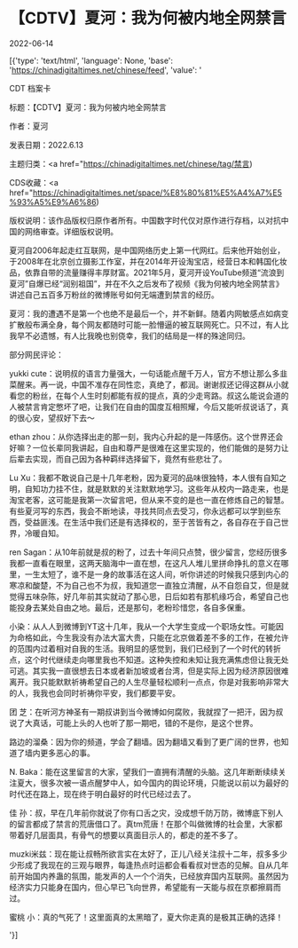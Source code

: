 # 【CDTV】夏河：我为何被内地全网禁言

2022-06-14

[{'type': 'text/html', 'language': None, 'base': 'https://chinadigitaltimes.net/chinese/feed', 'value': '

CDT 档案卡

标题：【CDTV】夏河：我为何被内地全网禁言

作者：夏河

发表日期：2022.6.13

主题归类：<a href="https://chinadigitaltimes.net/chinese/tag/禁言)

CDS收藏：<a href="https://chinadigitaltimes.net/space/%E8%80%81%E5%A4%A7%E5%93%A5%E9%A6%86)

版权说明：该作品版权归原作者所有。中国数字时代仅对原作进行存档，以对抗中国的网络审查。详细版权说明。





夏河自2006年起走红互联网，是中国网络历史上第一代网红。后来他开始创业，于2008年在北京创立摄影工作室，并在2014年开设淘宝店，经营日本和韩国化妆品，依靠自带的流量赚得丰厚财富。2021年5月，夏河开设YouTube频道“流浪到夏河”自爆已经“润别祖国”，并在不久之后发布了视频《我为何被内地全网禁言》讲述自己五百多万粉丝的微博账号如何无端遭到禁言的经历。



夏河：我的遭遇不是第一个也绝不是最后一个，并不新鲜。随着内网敏感点如病变扩散般布满全身，每个网友都随时可能一脸懵逼的被互联网死亡。只不过，有人比我早不必遗憾，有人比我晚也别侥幸，我们的结局是一样的殊途同归。

部分网民评论：



yukki cute：说明叔的语言力量强大，一句话能点醒千万人，官方不想让那么多韭菜醒来。再一说，中国不准存在同性恋，真绝了，都润。谢谢叔还记得这群从小就看您的粉丝，在每个人生时刻都能有叔的提点，真的少走弯路。叔这么能说会道的人被禁言肯定憋坏了吧，让我们在自由的国度互相照耀，今后又能听叔说话了，真的很心安，望叔好下去～

ethan zhou：从你选择出走的那一刻，我内心升起的是一阵感伤。这个世界还会好嘛？一位长辈同我讲起，自由和尊严是很难在这里实现的，他们能做的是努力让后辈去实现，而自己因为各种羁绊选择留下，竟然有些悲壮了。

Lu Xu：我都不敢说自己是十几年老粉，因为夏河的品味很独特，本人很有自知之明，自知功力挂不住，就是默默的关注默默地学习。这些年从校内一路走来，也是淘宝老客，这可能是我第一次留言吧，但从来不变的是也一直在修炼自己的智慧。有些夏河写的东西，我会不断地读，寻找共同点去受习，你永远都可以学到些东西，受益匪浅。在生活中我们还是有选择权的，至于苦皆有之，各自存在于自己世界，冷暖自知。

ren Sagan：从10年前就是叔的粉了，过去十年间只点赞，很少留言，您经历很多我都一直看在眼里，这两天脑海中一直在想，在这凡人堆儿里拼命挣扎的意义在哪里，一生太短了，谁不是一身的故事活在这人间，听你讲述的时候我只感到内心的寒凉和酸楚，不为自己也不为叔，我知道您一直独立清醒，从不自怨自艾，但是就觉得五味杂陈，好几年前其实就动了那心思，日后如若有那机缘巧合，希望自己也能投身去某处自由之地。最后，还是那句，老粉珍惜您，各自多保重。

小染：从人人到微博到YT这十几年，我从一个大学生变成一个职场女性。可能因为命格如此，今生我没有办法大富大贵，只能在北京做着差不多的工作，在被允许的范围内过着相对自我的生活。我明显的感觉到，我们已经到了一个时代的转折点，这个时代继续走向哪里我也不知道。这种失控和未知让我充满焦虑但让我无处可逃。其实我一直很想去日本或者新加坡或者台湾，但是实际上因为经济原因很难离开。我只能默默祈祷希望自己的人生尽量轻松顺利一点点，你是对我影响非常大的人，我我也会同时祈祷你平安，我们都要平安。

团 芝：在听河方神圣有一期叔讲到当今微博如何腐败，我就捏了一把汗，因为叔说了大真话，可能上头的人也听了那一期吧，错的不是你，是这个世界。

路边的溜桑：因为你的频道，学会了翻墙。因为翻墙又看到了更广阔的世界，也知道了墙内更多恶心的事。

N. Baka：能在这里留言的大家，望我们一直拥有清醒的头脑。这几年断断续续关注夏大，很多次被一语点醒梦中人，如今国内的舆论环境，只能说以前以为最好的时代还在路上，现在终于明白最好的时代已经过去了。

佳 孙：叔，早在几年前你就说了你有口舌之灾，没成想千防万防，微博底下别人的留言都成了禁言的荒唐借口了。真tm荒唐！在那个叫做微博的社会里，大家都带着好几层面具，有骨气的想要以真面目示人的，都走的差不多了。

muzki米兹：现在能让叔畅所欲言实在太好了，正儿八经关注叔十二年，叔多多少少形成了我现在的三观与眼界，每逢热点时运都会看看叔对世态的见解。自从几年前开始国内养蛊的氛围，能发声的人一个个消失，已经放弃国内互联网。虽然因为经济实力只能身在国内，但心早已飞向世界，希望能有一天能与叔在京都擦肩而过。

蜜桃 小：真的气死了！这里面真的太黑暗了，夏大你走真的是极其正确的选择！

'}]